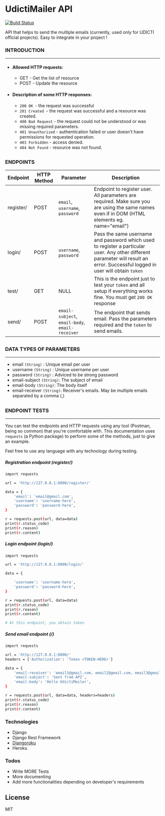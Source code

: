 # UdictiMailer API


[![Build Status](https://travis-ci.org/joemccann/dillinger.svg?branch=master)](https://github.com/maen08)

API that helps to send the multiple emails (currently, used only for UDICTI official projects). Easy to integrate in your project !



### INTRODUCTION
---
- #### Allowed HTTP requests:

  - GET - Get the list of resource
  - POST - Update the resource


- #### Description of some HTTP responses:

  - `200 OK `- the request was successful 
  - `201 Created `- the request was successful and a resource was created.
  - `400 Bad Request` - the request could not be understood or was missing required parameters.
  - `401 Unauthorized` - authentication failed or user doesn't have permissions for requested operation.
  - `403 Forbidden` - access denied.
  - `404 Not Found` - resource was not found.

##
##

### ENDPOINTS

Endpoint | HTTP Method | Parameter | Description
| ------ | ------ | ------ | ------ |
| register/ | POST | `email`, `username`, `password` | Endpoint to register user. All parameters are required. Make sure you are using the same names even if in DOM (HTML elements eg. name="email")
| login/ | POST | `username`, `password` | Pass the same username and password which used to register a particular user. Any other different parameter will result an error. Successful logged in user will obtain `token`
| test/ |GET | NULL | This is the endpoint just to test your `token` and all setup if everything works fine. You must get `200 OK` response
| send/ | POST | `email-subject`, `email-body`, `email-receiver` | The endpoint that sends email. Pass the parameters required and the `token` to send emails.

##
##

### DATA TYPES OF PARAMETERS
---
- email `(String)` : Unique email per user
-  username `(String)` : Unique username per user
-   password `(String)` : Adviced to be strong password
-   email-subject `(String)`: The subject of email
-   email-body `(String)`: The body itself
-   email-receiver `(String)`: Receiver's emails. May be multiple emails separated by a comma (,)

##
##

### ENDPOINT TESTS
---
You can test the endpoints and HTTP requests using any tool (Postman, being so common) that you're comfortable with. This documentation uses `requests` (a Python package) to perform some of the methods, just to give an example.

Feel free to use any language with any technology during testing.

##### Registration endpoint (register/)

```sh
import requests

url = 'http://127.0.0.1:8000/register/'

data = {
    'email': 'email@gmail.com', 
    'username': 'username-here',
    'password': 'password-here',
}

r = requests.post(url, data=data)
print(r.status_code)
print(r.reason)
print(r.content)
```


##### Login endpoint (login/)

```sh
import requests

url = 'http://127.0.0.1:8000/login/'

data = {

    'username': 'username-here',
    'password': 'password-here',
}

r = requests.post(url, data=data)
print(r.status_code)
print(r.reason)
print(r.content)

# At this endpoint, you obtain token
```


##### Send email endpoint (/)
```sh
import requests

url = 'http://127.0.0.1:8000/'
headers = {'Authorization': 'Token <TOKEN-HERE>'}

data = {
    'email-receiver': 'email1@gmail.com, email2@gmail.com, email3@gmail.com',
    'email-subject': 'Sent from API',
    'email-body': 'Hello UdictiMailer',
}

r = requests.post(url, data=data, headers=headers)
print(r.status_code)
print(r.reason)
print(r.content)
```
### Technologies
- Django
- Django Rest Framework
- [Djangoroku](https://pypi.org/project/djangoroku/)
- Heroku


### Todos

 - Write MORE Tests
 - More documenting
 - Add more functionalities depending on developer's requirements
 

License
----

MIT


